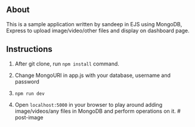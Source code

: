 ## About

This is a sample application written by sandeep in EJS using MongoDB, Express to upload image/video/other files and display on dashboard page.

## Instructions

1. After git clone, run `npm install` command.

2. Change MongoURI in app.js with your database, username and password

3. `npm run dev`

4. Open `localhost:5000` in your browser to play around adding image/videos/any files in MongoDB and perform operations on it.
#   p o s t - i m a g e  
 